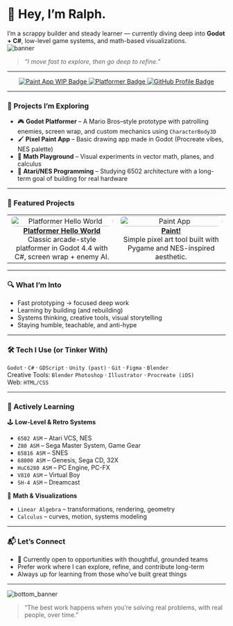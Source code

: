 # 👋 Hey, I’m Ralph.

I’m a scrappy builder and steady learner — currently diving deep into **Godot + C#**, low-level game systems, and math-based visualizations.  
![banner](https://github.com/user-attachments/assets/b89ada90-8f02-4296-89d8-0d6df0f0df9b)

> *“I move fast to explore, then go deep to refine.”*

---

<!-- Badges -->
<p align="center">
  <a href="https://github.com/facbonum/paint">
    <img src="https://img.shields.io/badge/Paint_App-WIP-blueviolet?style=for-the-badge&logo=godot-engine&logoColor=white" alt="Paint App WIP Badge" />
  </a>
  <a href="https://github.com/facbonum/platformerhelloworld">
    <img src="https://img.shields.io/badge/Platformer_Hello_World-Godot/C%23-brightgreen?style=for-the-badge&logo=godot-engine&logoColor=white" alt="Platformer Badge" />
  </a>
  <a href="https://github.com/facbonum">
    <img src="https://img.shields.io/badge/Profile-facbonum-lightgrey?style=for-the-badge&logo=github" alt="GitHub Profile Badge" />
  </a>
</p>

---

### 🔧 Projects I’m Exploring

- 🎮 **Godot Platformer** – A Mario Bros–style prototype with patrolling enemies, screen wrap, and custom mechanics using `CharacterBody3D`
- 🖌️ **Pixel Paint App** – Basic drawing app made in Godot (Procreate vibes, NES palette)
- 📐 **Math Playground** – Visual experiments in vector math, planes, and calculus
- 💾 **Atari/NES Programming** – Studying 6502 architecture with a long-term goal of building for real hardware

---

### 🧩 Featured Projects

<table>
  <tr>
    <td align="center" width="50%">
      <a href="https://github.com/facbonum/platformerhelloworld">
        <img src="https://github.com/facbonum/platformerhelloworld/raw/main/screenshots/demo.gif" alt="Platformer Hello World" style="border-radius:12px;" width="100%" />
        <br />
        <strong>Platformer Hello World</strong>
      </a>
      <br />
      Classic arcade-style platformer in Godot 4.4 with C#, screen wrap + enemy AI.
    </td>
    <td align="center" width="50%">
      <a href="https://github.com/facbonum/paint">
        <img src="https://github.com/user-attachments/assets/7728b626-e5fe-4114-b8a3-e0579506c849" alt="Paint App" style="border-radius:12px;" width="100%" />
        <br />
        <strong>Paint!</strong>
      </a>
      <br />
      Simple pixel art tool built with Pygame and NES-inspired aesthetic.
    </td>
  </tr>
</table>

---

### 🔍 What I’m Into

- Fast prototyping → focused deep work  
- Learning by building (and rebuilding)  
- Systems thinking, creative tools, visual storytelling  
- Staying humble, teachable, and anti-hype  

---

### 🛠️ Tech I Use (or Tinker With)

`Godot` · `C#` · `GDScript` · `Unity (past)` · `Git` · `Figma` · `Blender`  
Creative Tools: `Blender` `Photoshop` · `Illustrator` · `Procreate (iOS)`  
Web: `HTML/CSS`

---

### 📘 Actively Learning

🕹️ **Low-Level & Retro Systems**  
- `6502 ASM` – Atari VCS, NES  
- `Z80 ASM` – Sega Master System, Game Gear  
- `65816 ASM` – SNES  
- `68000 ASM` – Genesis, Sega CD, 32X  
- `HuC6280 ASM` – PC Engine, PC-FX  
- `V810 ASM` – Virtual Boy  
- `SH-4 ASM` – Dreamcast

📐 **Math & Visualizations**  
- `Linear Algebra` – transformations, rendering, geometry  
- `Calculus` – curves, motion, systems modeling

---

### 📬 Let’s Connect

- 🧠 Currently open to opportunities with thoughtful, grounded teams  
- Prefer work where I can explore, refine, and contribute long-term  
- Always up for learning from those who’ve built great things

---
![bottom_banner](https://github.com/user-attachments/assets/5088fdc6-4a1e-4464-949b-2f30e3b101fe)

> “The best work happens when you’re solving real problems, with real people, over time.”
